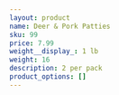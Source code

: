 ```yaml
---
layout: product
name: Deer & Pork Patties
sku: 99
price: 7.99
weight__display_: 1 lb
weight: 16
description: 2﻿ per pack
product_options: []
---
```

